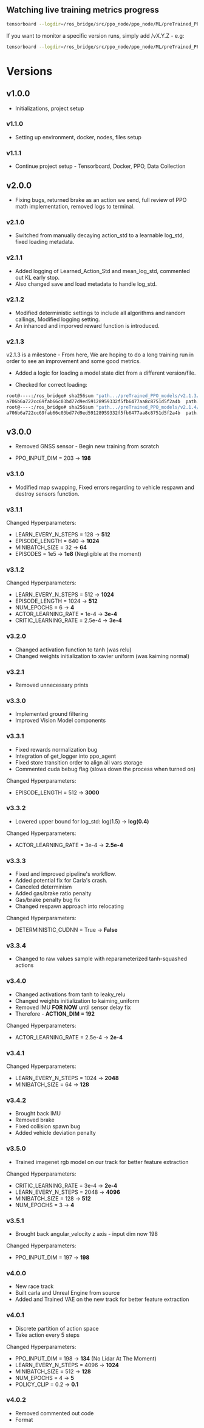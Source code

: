 ## Watching live training metrics progress

```bash
tensorboard --logdir=/ros_bridge/src/ppo_node/ppo_node/ML/preTrained_PPO_models --bind_all
```

If you want to monitor a specific version runs, simply add /vX.Y.Z - e.g:

```bash
tensorboard --logdir=/ros_bridge/src/ppo_node/ppo_node/ML/preTrained_PPO_models/v3.0.0 --bind_all
```

# Versions

## v1.0.0

 - Initializations, project setup

### v1.1.0

- Setting up environment, docker, nodes, files setup

### v1.1.1

- Continue project setup - Tensorboard, Docker, PPO, Data Collection

## v2.0.0

- Fixing bugs, returned brake as an action we send, full review of PPO math implementation, removed logs to terminal.

### v2.1.0

- Switched from manually decaying action_std to a learnable log_std, fixed loading metadata.

### v2.1.1

- Added logging of Learned_Action_Std and mean_log_std, commented out KL early stop.
- Also changed save and load metadata to handle log_std.

### v2.1.2

- Modified deterministic settings to include all algorithms and random callings, Modified logging setting.
- An inhanced and imporved reward function is introduced.

### v2.1.3

v2.1.3 is a milestone - From here, We are hoping to do a long training run in order to see an improvement and some good metrics.

- Added a logic for loading a model state dict from a different version/file.

- Checked for correct loading:

```bash
root@----:/ros_bridge# sha256sum "path.../preTrained_PPO_models/v2.1.3/run_20250325_0001/state_dict/actor.pth"
a706b6a722cc69fab66c03bd77d9ed59128959332f5fb6477aa8c8751d5f2a4b  path.../preTrained_PPO_models/v2.1.3/run_20250325_0001/state_dict/actor.pth
root@----:/ros_bridge# sha256sum "path.../preTrained_PPO_models/v2.1.4/run_20250325_0001/state_dict/actor.pth"
a706b6a722cc69fab66c03bd77d9ed59128959332f5fb6477aa8c8751d5f2a4b  path.../preTrained_PPO_models/v2.1.4/run_20250325_0001/state_dict/actor.pth
```

## v3.0.0

- Removed GNSS sensor - Begin new training from scratch

- PPO_INPUT_DIM = 203 -> **198** 


### v3.1.0

- Modified map swapping, Fixed errors regarding to vehicle respawn and destroy sensors function.

### v3.1.1

Changed Hyperparameters:
- LEARN_EVERY_N_STEPS = 128 -> **512**
- EPISODE_LENGTH = 640 -> **1024**
- MINIBATCH_SIZE = 32 -> **64**
- EPISODES = 1e5 -> **1e8** (Negligible at the moment)

### v3.1.2

Changed Hyperparameters:
- LEARN_EVERY_N_STEPS = 512 -> **1024**
- EPISODE_LENGTH = 1024 -> **512**
- NUM_EPOCHS = 6 -> **4**
- ACTOR_LEARNING_RATE = 1e-4 -> **3e-4**
- CRITIC_LEARNING_RATE = 2.5e-4 -> **3e-4**

### v3.2.0

- Changed activation function to tanh (was relu)
- Changed weights initialization to xavier uniform (was kaiming normal)

### v3.2.1

- Removed unnecessary prints

### v3.3.0

- Implemented ground filtering
- Improved Vision Model components

### v3.3.1

- Fixed rewards normalization bug
- Integration of get_logger into ppo_agent
- Fixed store transition order to align all vars storage
- Commented cuda bebug flag (slows down the process when turned on)

Changed Hyperparameters:
- EPISODE_LENGTH = 512 -> **3000**

### v3.3.2

- Lowered upper bound for log_std: log(1.5) -> **log(0.4)**

Changed Hyperparameters:
- ACTOR_LEARNING_RATE = 3e-4 -> **2.5e-4**

### v3.3.3

- Fixed and improved pipeline's workflow.
- Added potential fix for Carla's crash.
- Canceled determinism
- Added gas/brake ratio penalty
- Gas/brake penalty bug fix
- Changed respawn approach into relocating

Changed Hyperparameters:
- DETERMINISTIC_CUDNN = True -> **False**

### v3.3.4

- Changed to raw values sample with reparameterized tanh-squashed actions

### v3.4.0

- Changed activations from tanh to leaky_relu
- Changed weights initialization to kaiming_uniform
- Removed IMU **FOR NOW** until sensor delay fix
- Therefore - **ACTION_DIM = 192**

Changed Hyperparameters:
- ACTOR_LEARNING_RATE = 2.5e-4 -> **2e-4**

### v3.4.1

Changed Hyperparameters:
- LEARN_EVERY_N_STEPS = 1024 -> **2048**
- MINIBATCH_SIZE = 64 -> **128**

### v3.4.2

- Brought back IMU
- Removed brake
- Fixed collision spawn bug
- Added vehicle deviation penalty

### v3.5.0

- Trained imagenet rgb model on our track for better feature extraction

Changed Hyperparameters:

- CRITIC_LEARNING_RATE = 3e-4 -> **2e-4**
- LEARN_EVERY_N_STEPS = 2048 -> **4096**
- MINIBATCH_SIZE = 128 -> **512**
- NUM_EPOCHS = 3 -> **4**

### v3.5.1

- Brought back angular_velocity z axis - input dim now 198

Changed Hyperparameters:

- PPO_INPUT_DIM = 197 -> **198**

### v4.0.0

- New race track
- Built carla and Unreal Engine from source
- Added and Trained VAE on the new track for better feature extraction

### v4.0.1

- Discrete partition of action space
- Take action every 5 steps

Changed Hyperparameters:

- PPO_INPUT_DIM = 198 -> **134** (No Lidar At The Moment)
- LEARN_EVERY_N_STEPS = 4096 -> **1024**
- MINIBATCH_SIZE = 512 -> **128**
- NUM_EPOCHS = 4 -> **5**
- POLICY_CLIP = 0.2 -> **0.1**

### v4.0.2

- Removed commented out code
- Format